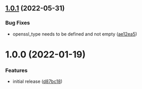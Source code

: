## [1.0.1](https://github.com/de-it-krachten/ansible-role-openssl/compare/v1.0.0...v1.0.1) (2022-05-31)


### Bug Fixes

* openssl_type needs to be defined and not empty ([ae12ea5](https://github.com/de-it-krachten/ansible-role-openssl/commit/ae12ea5a01fffa0c9fa8e066741c6c25216742d9))

# 1.0.0 (2022-01-19)


### Features

* initial release ([d87bc18](https://github.com/de-it-krachten/ansible-role-openssl/commit/d87bc1837c89a8451dfd442fa231322df7f6426f))

